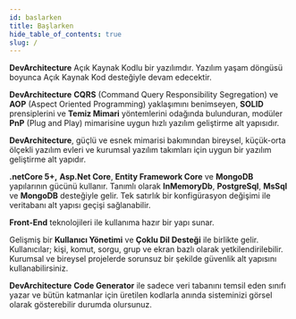 ```yaml
---
id: baslarken
title: Başlarken
hide_table_of_contents: true
slug: /
---
```


**DevArchitecture** Açık Kaynak Kodlu bir yazılımdır. Yazılım yaşam
döngüsü boyunca Açık Kaynak Kod desteğiyle devam edecektir.

**DevArchitecture** **CQRS** (Command Query Responsibility Segregation)
ve **AOP** (Aspect Oriented Programming) yaklaşımını benimseyen,
**SOLID** prensiplerini ve **Temiz Mimari** yöntemlerini odağında
bulunduran, modüler **PnP** (Plug and Play) mimarisine uygun hızlı
yazılım geliştirme alt yapısıdır.

**DevArchitecture**, güçlü ve esnek mimarisi bakımından bireysel,
küçük-orta ölçekli yazılım evleri ve kurumsal yazılım takımları için
uygun bir yazılım geliştirme alt yapıdır.

**.netCore 5+,** **Asp.Net Core**, **Entity Framework Core** ve
**MongoDB** yapılarının gücünü kullanır. Tanımlı olarak **InMemoryDb**,
**PostgreSql**, **MsSql** ve **MongoDB** desteğiyle gelir. Tek satırlık
bir konfigürasyon değişimi ile veritabanı alt yapısı geçişi
sağlanabilir.

**Front-End** teknolojileri ile kullanıma hazır bir yapı sunar.

Gelişmiş bir **Kullanıcı Yönetimi** ve **Çoklu Dil Desteği** ile
birlikte gelir. Kullanıcılar; kişi, komut, sorgu, grup ve ekran bazlı
olarak yetkilendirilebilir. Kurumsal ve bireysel projelerde sorunsuz bir
şekilde güvenlik alt yapısını kullanabilirsiniz.

**DevArchitecture** **Code Generator** ile sadece veri tabanını temsil
eden sınıfı yazar ve bütün katmanlar için üretilen kodlarla anında
sisteminizi görsel olarak gösterebilir durumda olursunuz.